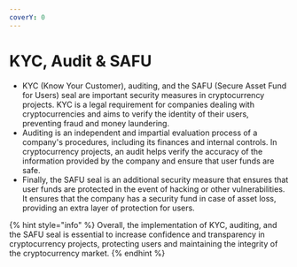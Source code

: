 ```yaml
---
coverY: 0
---
```


# KYC, Audit & SAFU

* KYC (Know Your Customer), auditing, and the SAFU (Secure Asset Fund for Users) seal are important security measures in cryptocurrency projects. KYC is a legal requirement for companies dealing with cryptocurrencies and aims to verify the identity of their users, preventing fraud and money laundering.
* Auditing is an independent and impartial evaluation process of a company's procedures, including its finances and internal controls. In cryptocurrency projects, an audit helps verify the accuracy of the information provided by the company and ensure that user funds are safe.
* Finally, the SAFU seal is an additional security measure that ensures that user funds are protected in the event of hacking or other vulnerabilities. It ensures that the company has a security fund in case of asset loss, providing an extra layer of protection for users.

{% hint style="info" %}
Overall, the implementation of KYC, auditing, and the SAFU seal is essential to increase confidence and transparency in cryptocurrency projects, protecting users and maintaining the integrity of the cryptocurrency market.
{% endhint %}

